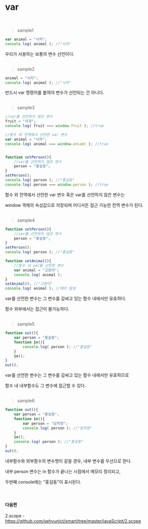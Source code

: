 # var

<br/>

>sample1
```javascript
var animal = "사자";
console.log( animal ); //"사자"
```
우리가 사용하는 보통의 변수 선언이다.
<br/><br/>

>sample2
```javascript
animal = "사자";
console.log( animal ); //"사자"
```
반드시 var 명령어를 붙여야 변수가 선언되는 건 아니다.
<br/><br/>

>sample3
```javascript
//var를 선언하지 않은 변수
fruit = "사과";
console.log( fruit === window.fruit ); //true

//함수 외 전역에서 선언한 var 변수
var animal = "사자";
console.log( animal === window.aniaml ); //true


function setPerson(){
	//var를 선언하지 않은 변수
	person = "홍길동";	
}
setPerson();
console.log( person ); //"홍길동"
console.log( person === window.person ); //true
```
함수 외 전역에서 선언한 var 변수 혹은 var를 선언하지 않은 변수는 

window 객체의 속성값으로 저장되며 어디서든 접근 가능한 전역 변수가 된다.
<br/><br/>

>sample4
```javascript
function setPerson(){
	//var를 선언하지 않은 변수
	person = "홍길동";	
}
setPerson();
console.log( person ); //"홍길동"

function setAnimal(){
	//함수 내 var를 선언한 변수
	var animal = "고앙이";
	console.log( animal );
}
setAnimal(); //"고양이"
console.log( animal ); //에러 발생
```
var를 선언한 변수는 그 변수를 감싸고 있는 함수 내에서만 유효하다.

함수 외부에서는 접근이 불가능하다.
<br/><br/>

>sample5
```javascript
function out(){
	var person = "홍길동";
	function in(){
		console.log( person ); //"홍길동"
	}
	in();
}
out();
```
var를 선언한 변수는 그 변수를 감싸고 있는 함수 내에서만 유효하므로

함수 내 내부함수도 그 변수에 접근할 수 있다.
<br/><br/>

>sample6
```javascript
function out(){
	var person = "홍길동";
	function in(){
		var person = "임꺽정";
		console.log( person ); //"임꺽정"
	}
	in();
	console.log( person ); //"홍길동"
}
out();
```
내부함수와 외부함수의 변수명이 같을 경우, 내부 변수를 우선으로 한다.

내부 person 변수는 in 함수가 끝나는 시점에서 메모리 정리되고, 

두번째 console에는 "홍길동"이 표시된다.
<br/><br/>
<br/>

#### 다음편 
2.scope - https://github.com/sehyunict/smart/tree/master/javaScript/2.scope

<br/>
<br/>